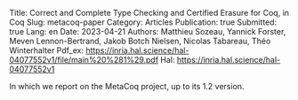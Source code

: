 Title: Correct and Complete Type Checking and Certified Erasure for Coq, in Coq
Slug: metacoq-paper
Category: Articles
Publication: true
Submitted: true
Lang: en
Date: 2023-04-21
Authors: Matthieu Sozeau, Yannick Forster, Meven Lennon-Bertrand, Jakob Botch Nielsen, Nicolas Tabareau, Théo Winterhalter
Pdf_ex: https://inria.hal.science/hal-04077552v1/file/main%20%281%29.pdf
Hal: https://inria.hal.science/hal-04077552v1

In which we report on the MetaCoq project, up to its 1.2 version.